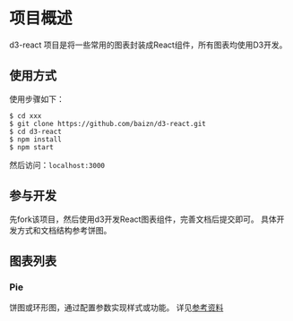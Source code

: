# 项目概述
d3-react 项目是将一些常用的图表封装成React组件，所有图表均使用D3开发。

## 使用方式
使用步骤如下：

```
$ cd xxx
$ git clone https://github.com/baizn/d3-react.git
$ cd d3-react
$ npm install
$ npm start
```

然后访问：`localhost:3000`

## 参与开发
先fork该项目，然后使用d3开发React图表组件，完善文档后提交即可。
具体开发方式和文档结构参考饼图。

## 图表列表
### Pie
饼图或环形图，通过配置参数实现样式或功能。
详见[参考资料](./doc/饼图.md)